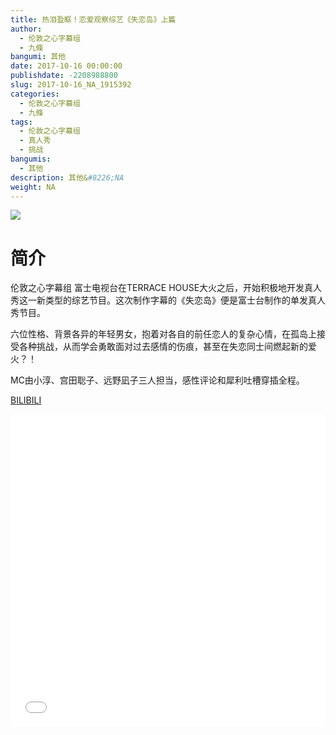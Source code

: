 ```yaml
---
title: 热泪盈眶！恋爱观察综艺《失恋岛》上篇
author: 
  - 伦敦之心字幕组
  - 九條
bangumi: 其他
date: 2017-10-16 00:00:00
publishdate: -2208988800
slug: 2017-10-16_NA_1915392
categories: 
  - 伦敦之心字幕组
  - 九條
tags: 
  - 伦敦之心字幕组
  - 真人秀
  - 挑战
bangumis: 
  - 其他
description: 其他&#8226;NA
weight: NA
---
```


![](https://i.imgur.com/2YGlSlm.jpg)

# 简介  
伦敦之心字幕组 富士电视台在TERRACE HOUSE大火之后，开始积极地开发真人秀这一新类型的综艺节目。这次制作字幕的《失恋岛》便是富士台制作的单发真人秀节目。
六位性格、背景各异的年轻男女，抱着对各自的前任恋人的复杂心情，在孤岛上接受各种挑战，从而学会勇敢面对过去感情的伤痕，甚至在失恋同士间燃起新的爱火？！
MC由小淳、宫田聡子、远野凪子三人担当，感性评论和犀利吐槽穿插全程。

  [BILIBILI](https://www.bilibili.com/video/av1915392/)


  <iframe src="//www.bilibili.com/html/html5player.html?cid=2958691&aid=1915392" width="100%" height="500" frameborder="0" allowfullscreen="allowfullscreen"></iframe>

